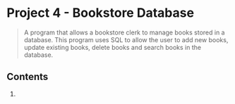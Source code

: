 # Project 4 - Bookstore Database
>A program that allows a bookstore clerk to manage books stored in a database. This program uses SQL to allow the user to add new books, update existing books, delete books and search books in the database.

## Contents 
1. 
